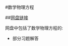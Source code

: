 #数学物理方程

##[网盘链接](https://cloud.tsinghua.edu.cn/d/ae51a0291b0c44cabd5c/)
    
网盘中包括了数学物理方程的:

+ 部分习题解答